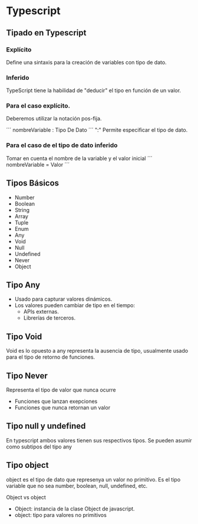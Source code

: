 # Typescript

## Tipado en Typescript

### Explícito
Define una sintaxis para la creación de variables con tipo de dato.

### Inferido
TypeScript tiene la habilidad de "deducir" el tipo en función de un valor.


### Para el caso explícito.
Deberemos utilizar la notación pos-fija.

´´´
nombreVariable : Tipo De Dato
´´´
":" Permite especificar el tipo de dato.

### Para el caso de el tipo de dato inferido
Tomar en cuenta el nombre de la variable y el valor inicial
´´´
nombreVariable = Valor
´´´

## Tipos Básicos

- Number
- Boolean
- String
- Array
- Tuple
- Enum
- Any
- Void
- Null
- Undefined
- Never
- Object

## Tipo Any

- Usado para capturar valores dinámicos.
- Los valores pueden cambiar de tipo en el tiempo: 
    - APIs externas.
    - Librerías de terceros.

## Tipo Void

Void es lo opuesto a any representa la ausencia de tipo, usualmente usado para el tipo de retorno de funciones.

## Tipo Never
Representa el tipo de valor que nunca ocurre
- Funciones que lanzan exepciones
- Funciones que nunca retornan un valor

## Tipo null y undefined
En typescript ambos valores tienen sus respectivos tipos. Se pueden asumir como subtipos del tipo any

## Tipo object
object es el tipo de dato que represenya un valor no primitivo. Es el tipo variable que no sea number, boolean, null, undefined, etc.

Object vs object

- Object: instancia de la clase Object de javascript.
- object: tipo para valores no primitivos
